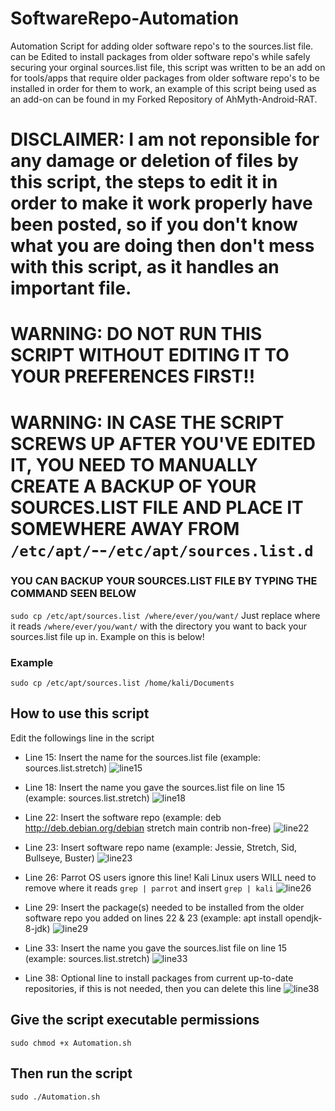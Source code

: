 # SoftwareRepo-Automation
Automation Script for adding older software repo's to the sources.list file. can be Edited to install packages from older software repo's while safely 
securing your orginal sources.list file, this script was written to be an add on for tools/apps that require older packages from older software repo's to be installed in order for them to work, an example of this script being used as an add-on can be found in my Forked Repository of AhMyth-Android-RAT.

# DISCLAIMER: I am not reponsible for any damage or deletion of files by this script, the steps to edit it in order to make it work properly have been posted, so if you don't know what you are doing then don't mess with this script, as it handles an important file.

# WARNING: DO NOT RUN THIS SCRIPT WITHOUT EDITING IT TO YOUR PREFERENCES FIRST!!
# WARNING: IN CASE THE SCRIPT SCREWS UP AFTER YOU'VE EDITED IT, YOU NEED TO MANUALLY CREATE A BACKUP OF YOUR SOURCES.LIST FILE AND PLACE IT SOMEWHERE AWAY FROM `/etc/apt/`--`/etc/apt/sources.list.d`


### YOU CAN BACKUP YOUR SOURCES.LIST FILE BY TYPING THE COMMAND SEEN BELOW 
`sudo cp /etc/apt/sources.list /where/ever/you/want/` Just replace where it reads `/where/ever/you/want/` with the directory you want to back your sources.list file up in. Example on this is below! 
### Example
`sudo cp /etc/apt/sources.list /home/kali/Documents`



## How to use this script
Edit the followings line in the script 

- Line 15: Insert the name for the sources.list file (example: sources.list.stretch)
![line15](https://user-images.githubusercontent.com/64344168/112147747-f5513680-8bd4-11eb-9ef3-7fa0843bf17d.png)

- Line 18: Insert the name you gave the sources.list file on line 15 (example: sources.list.stretch)
![line18](https://user-images.githubusercontent.com/64344168/112147789-01d58f00-8bd5-11eb-9e53-dbf94f903c63.png)


- Line 22: Insert the software repo (example: deb http://deb.debian.org/debian stretch main contrib non-free)
![line22](https://user-images.githubusercontent.com/64344168/112147837-0d28ba80-8bd5-11eb-9b50-7f2b6a92051f.png)


- Line 23: Insert software repo name (example: Jessie, Stretch, Sid, Bullseye, Buster)
![line23](https://user-images.githubusercontent.com/64344168/112147857-144fc880-8bd5-11eb-813c-64faec368ee0.png)


- Line 26: Parrot OS users ignore this line! Kali Linux users WILL need to remove where it reads `grep | parrot` and insert `grep | kali`
![line26](https://user-images.githubusercontent.com/64344168/112147894-203b8a80-8bd5-11eb-881c-e86c88dc7608.png)


- Line 29: Insert the package(s) needed to be installed from the older software repo you added on lines 22 & 23 (example: apt install opendjk-8-jdk)
![line29](https://user-images.githubusercontent.com/64344168/112147916-27fb2f00-8bd5-11eb-859f-550b6baed32a.png)


- Line 33: Insert the name you gave the sources.list file on line 15 (example: sources.list.stretch) 
![line33](https://user-images.githubusercontent.com/64344168/112147956-2fbad380-8bd5-11eb-9ad8-eab35ba4a111.png)


- Line 38: Optional line to install packages from current up-to-date repositories, if this is not needed, then you can delete this line
![line38](https://user-images.githubusercontent.com/64344168/112147968-33e6f100-8bd5-11eb-92c6-e5872d97ec1c.png)

## Give the script executable permissions
`sudo chmod +x Automation.sh`

## Then run the script
`sudo ./Automation.sh`
